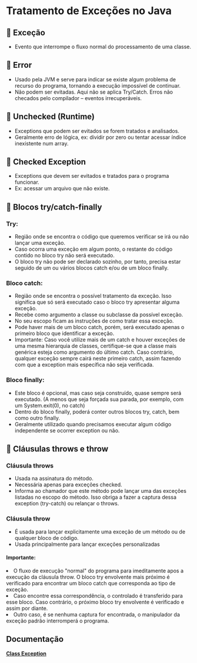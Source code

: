 <h1> Tratamento de Exceções no Java </h1>

<h2> 🔸 Exceção </h2>
<ul> 
  <li> Evento que interrompe o fluxo normal do processamento de uma classe. </li>
</ul>

<h2> 🔸 Error </h2>
<ul> 
  <li> Usado pela JVM e serve para indicar se existe algum problema de recurso do programa, tornando a execução impossível de continuar. </li>
  <li> Não podem ser evitadas. Aqui não se aplica Try/Catch. Erros não checados pelo compilador – eventos irrecuperáveis. </li>
</ul>

<h2> 🔸 Unchecked (Runtime) </h2>
<ul> 
  <li> Exceptions que podem ser evitados se forem tratados e analisados. </li>
  <li> Geralmente erro de lógica, ex: dividir por zero ou tentar acessar índice inexistente num array. </li>
</ul>

<h2> 🔸  Checked Exception </h2>
<ul> 
  <li> Exceptions que devem ser evitados e tratados para o programa funcionar. </li>
  <li> Ex: acessar um arquivo que não existe. </li>
</ul>


<h2>  🔸 Blocos try/catch-finally </h2>
 <h3> Try:  </h3>
<ul> 
  <li> Região onde se encontra o código que queremos verificar se irá ou não lançar uma exceção. </li>
  <li> Caso ocorra uma exceção em algum ponto, o restante do código contido no bloco try não será executado.  </li>
  <li> O bloco try não pode ser declarado sozinho, por tanto, precisa estar seguido de um ou vários blocos catch e/ou de um bloco finally.  </li>
</ul>
  <h3> Bloco catch:  </h3>
  <ul> 
     <li>  Região onde se encontra o possível tratamento da exceção. Isso significa que só será executado caso o bloco try apresentar alguma exceção.</li>
   <li>    Recebe como argumento a classe ou subclasse da possível exceção.</li>
     <li>  No seu escopo ficam as instruções de como tratar essa exceção.</li>
     <li>  Pode haver mais de um bloco catch, porém, será executado apenas o primeiro bloco que identificar a exceção.</li>
     <li>  Importante: Caso você utilize mais de um catch e houver exceções de uma mesma hierarquia de classes, certifique-se que a classe mais genérica esteja como argumento do último catch. Caso contrário, qualquer exceção sempre cairá neste primeiro catch, assim fazendo com que a exception mais específica não seja verificada.</li>
</ul> 
     <h3> Bloco finally:  </h3>
     <ul> 
      <li> Este bloco é opcional, mas caso seja construído, quase sempre será executado. (A menos que seja forçada sua parada, por exemplo, com um System.exit(0), no catch) </li>
      <li> Dentro do bloco finally, poderá conter outros blocos try, catch, bem como outro finally.</li>
     <li>  Geralmente utilizado quando precisamos executar algum código independente se ocorrer exception ou não. </li>
  </ul> 

<h2> 🔸 Cláusulas throws e throw </h2>
<h3> Cláusula throws  </h3>
 <ul> 
      <li> Usada na assinatura do método. </li>
      <li> Necessária apenas para exceções checked. </li>
     <li>  Informa ao chamador que este método pode lançar uma das exceções listadas no escopo do método. Isso obriga a fazer a captura dessa exception (try-catch) ou relançar o throws. </li>
  </ul> 
<h3> Cláusula throw  </h3>
 <ul> 
      <li>  É usada para lançar explicitamente uma exceção de um método ou de qualquer bloco de código. </li>
      <li> Usada principalmente para lançar exceções personalizadas </li>    
  </ul> 

   <h4> Importante: </h4> 
   
   <li>    O fluxo de execução "normal" do programa para imeditamente apos a execução da cláusula throw. O bloco try envolvente mais próximo é verificado para encontrar um bloco catch que corresponda ao tipo de exceção.</li>
     <li>  Caso encontre essa correspondência, o controlado é transferido para esse bloco. Caso contrário, o próximo bloco try envolvente é verificado e assim por diante.</li>
     <li>  Outro caso, é se nenhuma captura for encontrada, o manipulador da exceção padrão interromperá o programa.  </li>
    </ul> 
    
   
<h2> Documentação </h2>
<strong> <a href="https://docs.oracle.com/javase/7/docs/api/java/lang/Exception.html"> Class Exception </a></strong>
